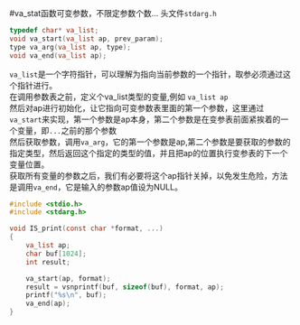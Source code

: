 #va_stat函数可变参数，不限定参数个数...
头文件`stdarg.h`
```c
typedef char* va_list;
void va_start(va_list ap, prev_param);
type va_arg(va_list ap, type);
void va_end(va_list ap);
```
`va_list`是一个字符指针，可以理解为指向当前参数的一个指针，取参必须通过这个指针进行。            
在调用参数表之前，定义个va_list类型的变量,例如 `va_list ap`            
然后对ap进行初始化，让它指向可变参数表里面的第一个参数，这里通过`va_start`来实现，第一个参数是ap本身，第二个参数是在变参表前面紧挨着的一个变量，即`...`之前的那个参数           
然后获取参数，调用`va_arg`，它的第一个参数是ap,第二个参数是要获取的参数的指定类型，然后返回这个指定的类型的值，并且把ap的位置执行变参表的下一个变量位置。         
获取所有变量的参数之后，我们有必要将这个ap指针关掉，以免发生危险，方法是调用`va_end`，它是输入的参数ap值设为NULL。
```c
#include <stdio.h>
#include <stdarg.h>

void IS_print(const char *format, ...)
{
	va_list ap;
	char buf[1024];
	int result;

	va_start(ap, format);
	result = vsnprintf(buf, sizeof(buf), format, ap);
	printf("%s\n", buf);
	va_end(ap);
}
```
